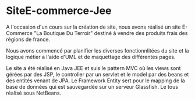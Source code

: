 # SiteE-commerce-Jee
A l'occasion d'un cours sur la création de site, nous avons réalisé un site E-Commerce "La Boutique Du Terroir" destiné à vendre des produits frais des régions de france.


Nous avons commencé par planifier les diverses fonctionnlitées du site et la logique métier a l'aide d'UML et de maquettage des différentes pages.

Le site a été réalisé en Java JEE et suis le pattern MVC où les views sont gérées par des JSP, le controller par un servlet et le model par des beans et des entités venant de JPA. 
Le Framework Entity sert pour le mapping de la base de données qui est sauvegardée sur un serveur Glassfish. Le tous réalisé sous NetBeans.
